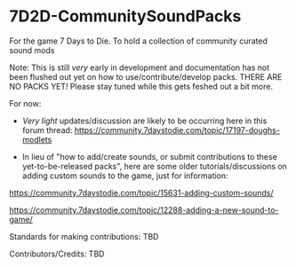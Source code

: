 # 7D2D-CommunitySoundPacks
For the game 7 Days to Die. To hold a collection of community curated sound mods

Note: This is still *very* early in development and documentation has not been flushed out yet on how to use/contribute/develop packs. THERE ARE NO PACKS YET! Please stay tuned while this gets feshed out a bit more.

For now:
- *Very light* updates/discussion are likely to be occurring here in this forum thread: https://community.7daystodie.com/topic/17197-doughs-modlets

- In lieu of "how to add/create sounds, or submit contributions to these yet-to-be-released packs", here are some older tutorials/discussions on adding custom sounds to the game, just for information:

https://community.7daystodie.com/topic/15631-adding-custom-sounds/

https://community.7daystodie.com/topic/12288-adding-a-new-sound-to-game/


Standards for making contributions: TBD

Contributors/Credits: TBD
